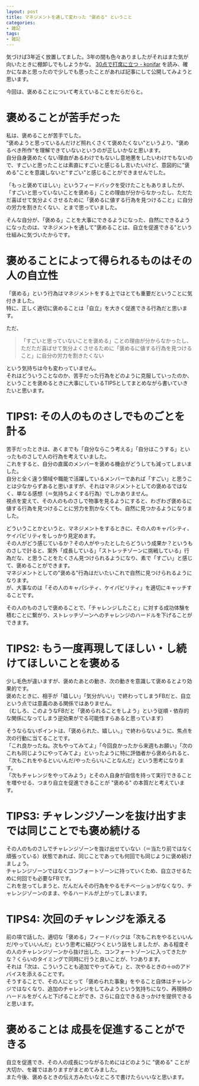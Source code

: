```yaml
---
layout: post
title: マネジメントを通して変わった "褒める" ということ
categories:
- 雑記
tags:
- 雑記
---
```


気づけば3年近く放置してました。3年の間も色々ありましたがそれはまた気が向いたときに棚卸しでもしようかな。
[30点で打席に立つ - konifar](https://speakerdeck.com/konifar/30dian-deda-xi-nili-tu) を読み、確かになあと思ったので少しでも思ったことがあれば記事にして公開してみようと思います。

今回は、褒めることについて考えていることをだらだらと。

# 褒めることが苦手だった
私は、褒めることが苦手でした。  
"褒めようと思っているんだけど照れくさくて褒めたくない"というより、"褒めるべき所作"を理解できていないというのが正しいかなと思います。  
自分自身褒めたくない理由があるわけでもないし意地悪をしたいわけでもないので、すごいと思ったことは素直にすごいと感じるし言いたいけど、意図的に"褒める"ことを意識しないと"すごい"と感じることができませんでした。  
  
「もっと褒めてほしい」というフィードバックを受けたこともありましたが、「すごいと思っていないことを褒める」ことの理由が分からなかったし、ただただ喜ばせて気分よくさせるために「褒めるに値する行為を見つけること」に自分の労力を割きたくない、とまで思っていました。

そんな自分が、「褒める」ことを大事にできるようになった、自然にできるようになったのは、マネジメントを通して"褒めることは、自立を促進できる"という仕組みに気づいたからです。

# 褒めることによって得られるものはその人の自立性
「褒める」という行為はマネジメントをする上ではとても重要だということに気付きました。  
特に、正しく適切に褒めることは「自立」を大きく促進できる行為だと思います。  

ただ、

> 「すごいと思っていないことを褒める」ことの理由が分からなかったし、ただただ喜ばせて気分よくさせるために「褒めるに値する行為を見つけること」に自分の労力を割きたくない

という気持ちは今も変わっていません。  
それはどういうことなのか、苦手だった行為をどのように克服していったのか、ということを褒めるときに大事にしているTIPSとしてまとめながら書いていきたいと思います。

# TIPS1: その人のものさしでものごとを計る
苦手だったときは、あくまでも「自分ならこう考える」「自分はこうする」といったものさしで人の行為を考えていました。  
これをすると、自分の直属のメンバーを褒める機会がどうしても減ってしまいました。  
自分と全く違う領域や職能で活躍しているメンバーであれば「すごい」と思うことは少なからずあると思いますが、それはマネジメントとしての褒めるではなく、単なる感想（＝気持ちよくする行為）でしかありません。  
視点を変えて、その人のものさしで物事を見るようにすると、わざわざ褒めるに値する行為を見つけることに労力を割かなくても、自然に見つかるようになりました。  

どういうことかというと、マネジメントをするときに、その人のキャパシティ、ケイパビリティをしっかり見定めます。  
その人がどう感じているか？その人がやったとしたらどういう成果か？というものさしで計ると、案外「成長している」「ストレッチゾーンに挑戦している」行為だな、と思うことをたくさん見つけられるようになり、素で「すごい」と感じて、褒めることができます。  
マネジメントとしての"褒める"行為はだいたいこれで自然に見つけられるようになります。  
が、大事なのは「その人のキャパシティ、ケイパビリティ」を適切にキャッチすることです。  

その人のものさしで褒めることで、「チャレンジしたこと」に対する成功体験を積むことに繋がり、ストレッチゾーンへのチャレンジのハードルを下げることができます。

# TIPS2: もう一度再現してほしい・し続けてほしいことを褒める
少し毛色が違いますが、褒めたあとの動き、次の動きを意識して褒めるとより効果的です。  
褒めたときに、相手が「嬉しい」「気分がいい」で終わってしまうFBだと、自立という点では意義のある関係ではありません。  
（むしろ、このようなFBだと「褒められることをしよう」という従順・依存的な関係になってしまう逆効果がでる可能性すらあると思っています）  

そうならないポイントは、「褒められた、嬉しい。」で終わらないように、焦点を次の行動に当てることです。  
「これ良かったね。次もやってみてよ」「今回良かったから来週もお願い」「次のこれも同じようにやってみてよ」といったように特に評価者から褒められると、「次もこれをやるといいんだ/やったらいいことなんだ」という思考になります。  
「次もチャレンジをやってみよう」とその人自身が自信を持って実行できることを増やせる、つまり自立を促進できることが "褒める" の本質だと考えています。  

# TIPS3: チャレンジゾーンを抜け出すまでは同じことでも褒め続ける
その人のものさしでチャレンジゾーンを抜け出せていない（＝当たり前ではなく頑張っている）状態であれば、同じことであっても何回でも同じように褒め続けましょう。  
チャレンジゾーンではなくコンフォートゾーンに持っていくため、自立させるために何回でも必要なFBです。  
これを怠ってしまうと、だんだんその行為をやるモチベーションがなくなり、チャレンジゾーンのまま、やるハードルが上がってしまいます。

# TIPS4: 次回のチャレンジを添える
前の項で話した、適切な「褒める」フィードバックは「次もこれをやるといいんだ/やっていいんだ」という思考に結びつくという話をしましたが、ある程度その人のチャレンジゾーンから抜け出した、コンフォートゾーンに入ってきたかな？くらいのタイミングで同時に行うと良いことが、1つあります。  
それは「次は、こういうことも追加でやってみて」と、次やるときの＋αのアドバイスを添えることです。  
そうすることで、その人にとって「褒められた事象」をやること自体はチャレンジではなくなり、追加のチャレンジをしてみようという気持ちになり、再現時のハードルをがくんと下げることができ、さらに自立できるきっかけを提供できると思います。

# 褒めることは 成長を促進することができる
自立を促進でき、その人の成長につながるためにはどのように "褒める" ことが大切か、を雑ではありますがまとめてみました。  
また今後、褒めるときの伝え方みたいなところで書けたらいいなと思います。
